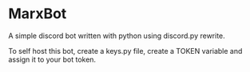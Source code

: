 # MarxBot
A simple discord bot written with python using discord.py rewrite.

To self host this bot, create a keys.py file, create a TOKEN variable and assign it to your bot token.
